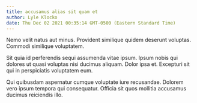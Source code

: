 ```yaml
---
title: accusamus alias sit quam et
author: Lyle Klocko
date: Thu Dec 02 2021 00:35:14 GMT-0500 (Eastern Standard Time)
---
```

Nemo velit natus aut minus. Provident similique quidem deserunt voluptas. Commodi similique voluptatem.

 Sit quia id perferendis sequi assumenda vitae ipsum. Ipsum nobis qui dolores ut quasi voluptas nisi ducimus aliquam. Dolor ipsa et. Excepturi sit qui in perspiciatis voluptatem eum.

 Qui quibusdam aspernatur cumque voluptate iure recusandae. Dolorem vero ipsum tempora qui consequatur. Officia sit quos mollitia accusamus ducimus reiciendis illo.